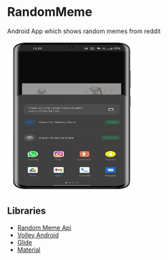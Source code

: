 # RandomMeme
Android App which shows random memes from reddit

<img src="https://github.com/hamzaazizofficial/RandomMeme/blob/master/app/src/main/res/drawable/3%20img.jpeg" width="300" height="350"/>



## Libraries
- [Random Meme Api](https://meme-api.herokuapp.com/gimme)
- [Volley Android](https://developer.android.com/training/volley)
- [Glide](https://github.com/bumptech/glide)
- [Material](https://material.io/develop/android)
